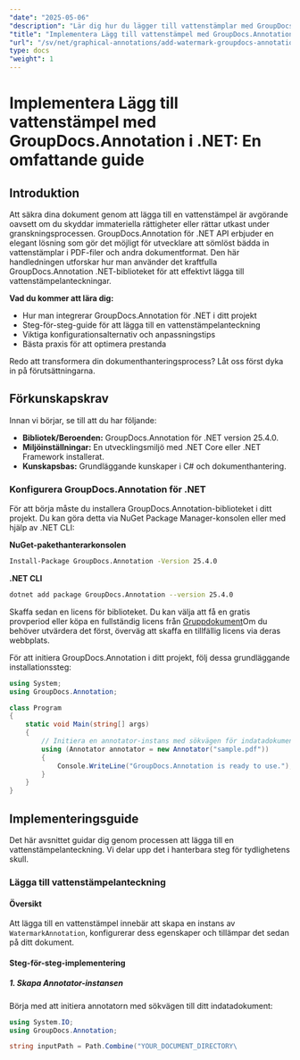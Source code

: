 ```yaml
---
"date": "2025-05-06"
"description": "Lär dig hur du lägger till vattenstämplar med GroupDocs.Annotation för .NET. Den här guiden beskriver installation, steg-för-steg-implementering och bästa praxis för att säkra och varumärkesskydda dokument."
"title": "Implementera Lägg till vattenstämpel med GroupDocs.Annotation i .NET &#5; En omfattande guide för dokumentsäkerhet och varumärkesbyggande"
"url": "/sv/net/graphical-annotations/add-watermark-groupdocs-annotation-net-guide/"
type: docs
"weight": 1
---
```


# Implementera Lägg till vattenstämpel med GroupDocs.Annotation i .NET: En omfattande guide

## Introduktion

Att säkra dina dokument genom att lägga till en vattenstämpel är avgörande oavsett om du skyddar immateriella rättigheter eller rättar utkast under granskningsprocessen. GroupDocs.Annotation för .NET API erbjuder en elegant lösning som gör det möjligt för utvecklare att sömlöst bädda in vattenstämplar i PDF-filer och andra dokumentformat. Den här handledningen utforskar hur man använder det kraftfulla GroupDocs.Annotation .NET-biblioteket för att effektivt lägga till vattenstämpelanteckningar.

**Vad du kommer att lära dig:**
- Hur man integrerar GroupDocs.Annotation för .NET i ditt projekt
- Steg-för-steg-guide för att lägga till en vattenstämpelanteckning
- Viktiga konfigurationsalternativ och anpassningstips
- Bästa praxis för att optimera prestanda

Redo att transformera din dokumenthanteringsprocess? Låt oss först dyka in på förutsättningarna.

## Förkunskapskrav

Innan vi börjar, se till att du har följande:
- **Bibliotek/Beroenden:** GroupDocs.Annotation för .NET version 25.4.0.
- **Miljöinställningar:** En utvecklingsmiljö med .NET Core eller .NET Framework installerat.
- **Kunskapsbas:** Grundläggande kunskaper i C# och dokumenthantering.

### Konfigurera GroupDocs.Annotation för .NET

För att börja måste du installera GroupDocs.Annotation-biblioteket i ditt projekt. Du kan göra detta via NuGet Package Manager-konsolen eller med hjälp av .NET CLI:

**NuGet-pakethanterarkonsolen**
```bash
Install-Package GroupDocs.Annotation -Version 25.4.0
```

**\.NET CLI**
```bash
dotnet add package GroupDocs.Annotation --version 25.4.0
```

Skaffa sedan en licens för biblioteket. Du kan välja att få en gratis provperiod eller köpa en fullständig licens från [Gruppdokument](https://purchase.groupdocs.com/buy)Om du behöver utvärdera det först, överväg att skaffa en tillfällig licens via deras webbplats.

För att initiera GroupDocs.Annotation i ditt projekt, följ dessa grundläggande installationssteg:

```csharp
using System;
using GroupDocs.Annotation;

class Program
{
    static void Main(string[] args)
    {
        // Initiera en annotator-instans med sökvägen för indatadokumentet.
        using (Annotator annotator = new Annotator("sample.pdf"))
        {
            Console.WriteLine("GroupDocs.Annotation is ready to use.");
        }
    }
}
```

## Implementeringsguide

Det här avsnittet guidar dig genom processen att lägga till en vattenstämpelanteckning. Vi delar upp det i hanterbara steg för tydlighetens skull.

### Lägga till vattenstämpelanteckning

#### Översikt
Att lägga till en vattenstämpel innebär att skapa en instans av `WatermarkAnnotation`, konfigurerar dess egenskaper och tillämpar det sedan på ditt dokument.

#### Steg-för-steg-implementering

##### 1. Skapa Annotator-instansen
Börja med att initiera annotatorn med sökvägen till ditt indatadokument:

```csharp
using System.IO;
using GroupDocs.Annotation;

string inputPath = Path.Combine("YOUR_DOCUMENT_DIRECTORY\